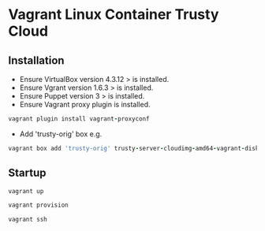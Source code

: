 Vagrant Linux Container Trusty Cloud
====================================

Installation
-----------

* Ensure VirtualBox version 4.3.12 > is installed.
* Ensure Vgrant version 1.6.3 > is installed.
* Ensure Puppet version 3 > is installed.
* Ensure Vagrant proxy plugin is installed.
 
```ruby
vagrant plugin install vagrant-proxyconf
```

* Add 'trusty-orig' box e.g.

```ruby
vagrant box add 'trusty-orig' trusty-server-cloudimg-amd64-vagrant-disk1.box
```

Startup
------

```ruby
vagrant up
```

```ruby
vagrant provision
```

```ruby
vagrant ssh
```



